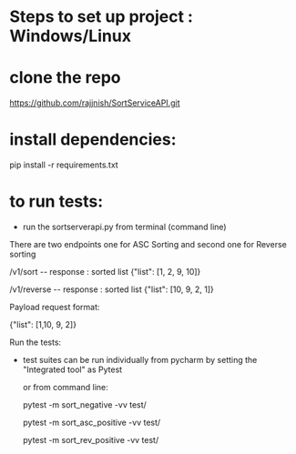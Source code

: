 
# Steps to set up project  : Windows/Linux

# clone the repo

https://github.com/rajjnish/SortServiceAPI.git

# install dependencies:

pip install -r requirements.txt

# to run tests: 

- run the sortserverapi.py from terminal (command line) 

There are two endpoints one for ASC Sorting and second one for Reverse sorting 

/v1/sort         -- response : sorted list {"list": [1, 2, 9, 10]}

/v1/reverse    -- response : sorted list {"list": [10, 9, 2, 1]}

Payload request format:

{"list": [1,10, 9, 2]}


Run the tests:
- test suites can be run individually from pycharm by setting the "Integrated tool" as Pytest

   or from command line:
   
   pytest -m sort_negative -vv test/
   
   pytest -m sort_asc_positive -vv test/
   
   pytest -m sort_rev_positive -vv test/

   
